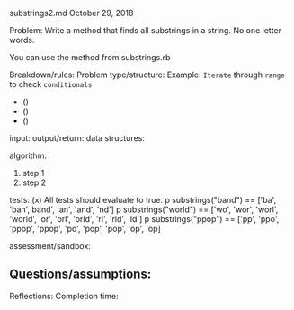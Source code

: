 substrings2.md
October 29, 2018

Problem:
Write a method that finds all substrings in a string. No one letter words.

You can use the method from substrings.rb

Breakdown/rules:
Problem type/structure: 
Example: `Iterate` through `range` to check `conditionals`
- ()
- ()
- ()

input:
output/return:
data structures:

algorithm:
1. step 1
2. step 2

tests:
(x) All tests should evaluate to true.
p substrings("band") == ['ba', 'ban', band', 'an', 'and', 'nd']
p substrings("world") == ['wo', 'wor', 'worl', 'world', 'or', 'orl', 'orld', 'rl', 'rld', 'ld']
p substrings("ppop") == ['pp', 'ppo', 'ppop', 'ppop', 'po', 'pop', 'pop', 'op', 'op]

assessment/sandbox:


Questions/assumptions:
-


Reflections:
Completion time:
